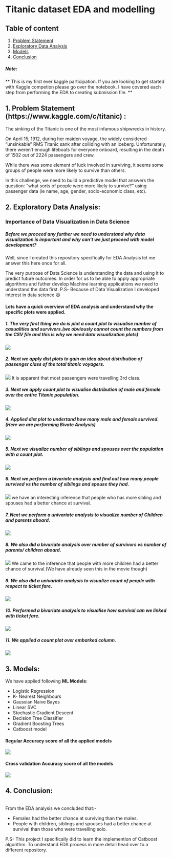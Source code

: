 # Titanic dataset EDA and modelling

## Table of content
   1. [Problem Statement](#problem-statement)
   2. [Exploratory Data Analysis](#EDA)
   3. [Models](#Models)
   4. [Conclusion](#c)

##### Note:
** This is my first ever kaggle participation. If you are looking to get started with Kaggle competion please go over the notebook. I have covered each step from performing the EDA to creating submission file. **

<h2 id="problem-statement"> 1. Problem Statement (https://www.kaggle.com/c/titanic) : </h2>

The sinking of the Titanic is one of the most infamous shipwrecks in history.

On April 15, 1912, during her maiden voyage, the widely considered “unsinkable” RMS Titanic sank after colliding with an iceberg. Unfortunately, there weren’t enough lifeboats for everyone onboard, resulting in the death of 1502 out of 2224 passengers and crew.

While there was some element of luck involved in surviving, it seems some groups of people were more likely to survive than others.

In this challenge, we need to build a predictive model that answers the question: “what sorts of people were more likely to survive?” using passenger data (ie name, age, gender, socio-economic class, etc).

<h2 id="EDA">2. Exploratory Data Analysis:  </h2>

### Importance of Data Visualization in Data Science

##### Before we proceed any further we need to understand why data visualization is important and why can't we just proceed with model development?

Well, since I created this repository specifically for EDA Analysis let me answer this here once for all. 

The very purpose of Data Science is understanding the data and using it to predict future outcomes. In order for us to be able to apply appropriate algorithms and futher develop Machine learning applications we need to understand the data first.
P.S- Because of Data Visualization I developed interest in data science :smiley:

#### Lets have a quick overview of EDA analysis and understand why the specific plots were applied.

##### 1. The very first thing we do is plot a count plot to visualise number of casualities and survivors.(we obviously cannot count the numbers from the CSV file and this is why we need data visualization plots)
![](https://github.com/aditi-01/Titanic-dataset-EDA-and-modelling/blob/master/images/Titanic1.JPG)


##### 2. Next we apply dist plots to gain an idea about distribution of passenger class of the total titanic voyagers. 
![](https://github.com/aditi-01/Titanic-dataset-EDA-and-modelling/blob/master/images/Titanic2.JPG)
It is apparent that most passengers were travelling 3rd class. 


##### 3. Next we apply count plot to visualise distribution of male and female over the entire Titanic population. 
![](https://github.com/aditi-01/Titanic-dataset-EDA-and-modelling/blob/master/images/Titanic3.JPG)


##### 4. Applied dist plot to undertand how many male and female survived. (Here we are performing Bivate Analysis)
![](https://github.com/aditi-01/Titanic-dataset-EDA-and-modelling/blob/master/images/Titanic4.JPG)


##### 5. Next we visualize number of siblings and spouses over the population with a count plot.
![](https://github.com/aditi-01/Titanic-dataset-EDA-and-modelling/blob/master/images/Titanic5.JPG)


##### 6. Next we perform a bivariate analysis and find out how many people survived vs the number of siblings and spouse they had. 
![](https://github.com/aditi-01/Titanic-dataset-EDA-and-modelling/blob/master/images/Titanic6.JPG)
we have an interesting inference that people who has more sibling and spouses had a better chance at survival.

##### 7. Next we perform a univariate analysis to visualize number of Children and parents aboard. 
![](https://github.com/aditi-01/Titanic-dataset-EDA-and-modelling/blob/master/images/Titanic8.JPG)


##### 8. We also did a bivariate analysis over number of survivors vs number of parents/ children aboard.
![](https://github.com/aditi-01/Titanic-dataset-EDA-and-modelling/blob/master/images/Titanic9.JPG)
We came to the inference that people with more children had a better chance of survival.(We have already seen this in the movie though)

##### 9. We also did a univariate analysis to visualize count of people with respect to ticket fare.
![](https://github.com/aditi-01/Titanic-dataset-EDA-and-modelling/blob/master/images/Titanic7.JPG)


##### 10. Performed a bivariate analysis to visualise how survival can we linked with ticket fare.
![](https://github.com/aditi-01/Titanic-dataset-EDA-and-modelling/blob/master/images/Titanic14.JPG)

##### 11. We applied a count plot over embarked column. 
![](https://github.com/aditi-01/Titanic-dataset-EDA-and-modelling/blob/master/images/Titanic10.JPG)


<h2 id="Models"> 3. Models:  </h2>
We have applied following <b>ML Models</b>:
<ul>
<li> Logistic Regression</li> 
<li> K- Nearest Neighbours</li>
<li> Gaussian Naive Bayes</li>
<li> Linear SVC</li>
<li> Stochastic Gradient Descent</li>
<li> Decision Tree Classifier</li>
<li> Gradient Boosting Trees</li>
<li> Catboost model</li>
</ul>

####  Regular Accuracy score of all the applied models
![](https://github.com/aditi-01/Titanic-dataset-EDA-and-modelling/blob/master/images/Titanic12.JPG)


#### Cross validation Accuracy score of all the models
![](https://github.com/aditi-01/Titanic-dataset-EDA-and-modelling/blob/master/images/Titanic13.JPG)


<h2 id="c"> 4. Conclusion: </h2><br>
From the EDA analysis we concluded that:-<br>
<ul>
<li>Females had the better chance at surviving than the males. </li>
<li>People with children, siblings and spouses had a better chance at survival than those who were travelling solo.</li>
</ul>


P.S- This project I specifically did to learn the implemention of Catboost algorithm. To understand EDA process in more detail head over to a different repository.




